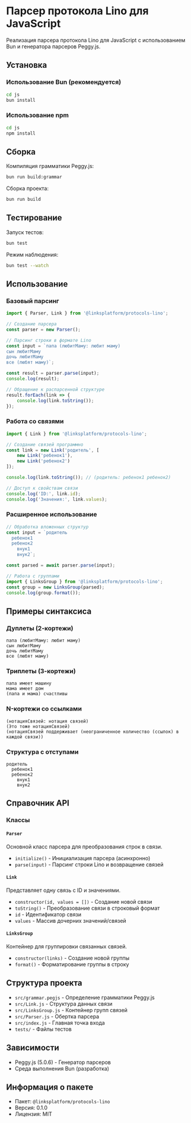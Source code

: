 # Парсер протокола Lino для JavaScript

Реализация парсера протокола Lino для JavaScript с использованием Bun и
генератора парсеров Peggy.js.

## Установка

### Использование Bun (рекомендуется)

```bash
cd js
bun install
```

### Использование npm

```bash
cd js
npm install
```

## Сборка

Компиляция грамматики Peggy.js:

```bash
bun run build:grammar
```

Сборка проекта:

```bash
bun run build
```

## Тестирование

Запуск тестов:

```bash
bun test
```

Режим наблюдения:

```bash
bun test --watch
```

## Использование

### Базовый парсинг

```javascript
import { Parser, Link } from '@linksplatform/protocols-lino';

// Создание парсера
const parser = new Parser();

// Парсинг строки в формате Lino
const input = `папа (любитМаму: любит маму)
сын любитМаму
дочь любитМаму
все (любят маму)`;

const result = parser.parse(input);
console.log(result);

// Обращение к распарсенной структуре
result.forEach(link => {
    console.log(link.toString());
});
```

### Работа со связями

```javascript
import { Link } from '@linksplatform/protocols-lino';

// Создание связей программно
const link = new Link('родитель', [
    new Link('ребенок1'),
    new Link('ребенок2')
]);

console.log(link.toString()); // (родитель: ребенок1 ребенок2)

// Доступ к свойствам связи
console.log('ID:', link.id);
console.log('Значения:', link.values);
```

### Расширенное использование

```javascript
// Обработка вложенных структур
const input = `родитель
  ребенок1
  ребенок2
    внук1
    внук2`;

const parsed = await parser.parse(input);

// Работа с группами
import { LinksGroup } from '@linksplatform/protocols-lino';
const group = new LinksGroup(parsed);
console.log(group.format());
```

## Примеры синтаксиса

### Дуплеты (2-кортежи)

```lino
папа (любитМаму: любит маму)
сын любитМаму
дочь любитМаму
все (любят маму)
```

### Триплеты (3-кортежи)

```lino
папа имеет машину
мама имеет дом
(папа и мама) счастливы
```

### N-кортежи со ссылками

```lino
(нотацияСвязей: нотация связей)
(Это тоже нотацияСвязей)
(нотацияСвязей поддерживает (неограниченное количество (ссылок) в каждой связи))
```

### Структура с отступами

```lino
родитель
  ребенок1
  ребенок2
    внук1
    внук2
```

## Справочник API

### Классы

#### `Parser`

Основной класс парсера для преобразования строк в связи.

- `initialize()` - Инициализация парсера (асинхронно)
- `parse(input)` - Парсинг строки Lino и возвращение связей

#### `Link`

Представляет одну связь с ID и значениями.

- `constructor(id, values = [])` - Создание новой связи
- `toString()` - Преобразование связи в строковый формат
- `id` - Идентификатор связи
- `values` - Массив дочерних значений/связей

#### `LinksGroup`

Контейнер для группировки связанных связей.

- `constructor(links)` - Создание новой группы
- `format()` - Форматирование группы в строку

## Структура проекта

- `src/grammar.pegjs` - Определение грамматики Peggy.js
- `src/Link.js` - Структура данных связи
- `src/LinksGroup.js` - Контейнер групп связей
- `src/Parser.js` - Обертка парсера
- `src/index.js` - Главная точка входа
- `tests/` - Файлы тестов

## Зависимости

- Peggy.js (5.0.6) - Генератор парсеров
- Среда выполнения Bun (разработка)

## Информация о пакете

- Пакет: `@linksplatform/protocols-lino`
- Версия: 0.1.0
- Лицензия: MIT
